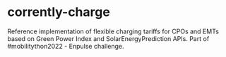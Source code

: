 # corrently-charge
Reference implementation of flexible charging tariffs for CPOs and EMTs based on Green Power Index and SolarEnergyPrediction APIs. Part of  #mobilitython2022  - Enpulse challenge.
